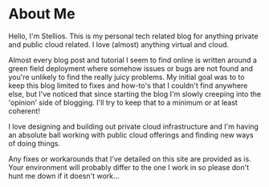 # About Me

Hello, I'm Stellios. This is my personal tech related blog for anything private and public cloud related. I love (almost) anything virtual and cloud.

Almost every blog post and tutorial I seem to find online is written around a green field deployment where somehow issues or bugs are not found and you're unlikely to find the really juicy problems. My initial goal was to to keep this blog limited to fixes and how-to's that I couldn't find anywhere else, but I've noticed that since starting the blog I'm slowly creeping into the 'opinion' side of blogging. I'll try to keep that to a minimum or at least coherent!

I love designing and building out private cloud infrastructure and I'm having an absolute ball working with public cloud offerings and finding new ways of doing things.

Any fixes or workarounds that I've detailed on this site are provided as is. Your environment will probably differ to the one I work in so please don't hunt me down if it doesn't work...